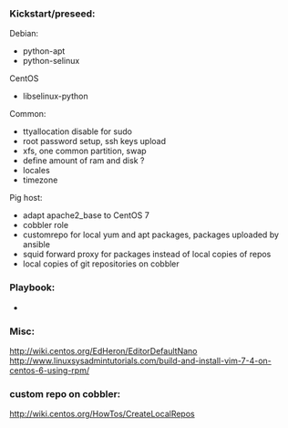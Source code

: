 ### Kickstart/preseed:
 Debian:
 - python-apt
 - python-selinux

 CentOS
 - libselinux-python

 Common:
 - ttyallocation disable for sudo
 - root password setup, ssh keys upload
 - xfs, one common partition, swap
 - define amount of ram and disk ?
 - locales
 - timezone

Pig host:
 - adapt apache2_base to CentOS 7
 - cobbler role
 - customrepo for local yum and apt packages, packages uploaded by ansible
 - squid forward proxy for packages instead of local copies of repos
 - local copies of git repositories on cobbler

### Playbook:
- <None>

### Misc:
http://wiki.centos.org/EdHeron/EditorDefaultNano
http://www.linuxsysadmintutorials.com/build-and-install-vim-7-4-on-centos-6-using-rpm/

### custom repo on cobbler:
http://wiki.centos.org/HowTos/CreateLocalRepos
